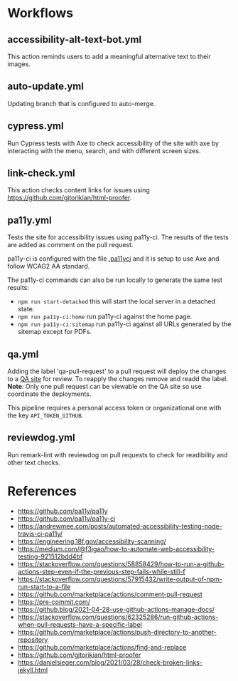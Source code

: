 # Workflows

## accessibility-alt-text-bot.yml

This action reminds users to add a meaningful alternative text to their images.

## auto-update.yml

Updating branch that is configured to auto-merge.

## cypress.yml

Run Cypress tests with Axe to check accessibility of the site with axe by interacting with the menu, search, and with different screen sizes.

## link-check.yml

This action checks content links for issues using https://github.com/gjtorikian/html-proofer.

## pa11y.yml

Tests the site for accessibility issues using pa11y-ci. The results of the tests are added as comment on the pull request.

pa11y-ci is configured with the file [.pa11yci](.pa11yci) and it is setup to use Axe and follow WCAG2 AA standard.

The pa11y-ci commands can also be run locally to generate the same test results:

* `npm run start-detached` this will start the local server in a detached state.
* `npm run pa11y-ci:home` run pa11y-ci against the home page.
* `npm run pa11y-ci:sitemap` run pa11y-ci against all URLs generated by the sitemap except for PDFs.

## qa.yml

Adding the label 'qa-pull-request' to a pull request will deploy the changes to a [QA site](https://accessibility-qa.civicactions.com/) for review. To reapply the changes remove and readd the label. **Note**: Only one pull request can be viewable on the QA site so use coordinate the deployments.

This pipeline requires a personal access token or organizational one with the key `API_TOKEN_GITHUB`.

## reviewdog.yml

Run remark-lint with reviewdog on pull requests to check for readibility and other text checks.

# References

* https://github.com/pa11y/pa11y
* https://github.com/pa11y/pa11y-ci
* https://andrewmee.com/posts/automated-accessibility-testing-node-travis-ci-pa11y/
* https://engineering.18f.gov/accessibility-scanning/
* https://medium.com/@f3igao/how-to-automate-web-accessibility-testing-921512bdd4bf
* https://stackoverflow.com/questions/58858429/how-to-run-a-github-actions-step-even-if-the-previous-step-fails-while-still-f
* https://stackoverflow.com/questions/57915432/write-output-of-npm-run-start-to-a-file
* https://github.com/marketplace/actions/comment-pull-request
* https://pre-commit.com/
* https://github.blog/2021-04-28-use-github-actions-manage-docs/
* https://stackoverflow.com/questions/62325286/run-github-actions-when-pull-requests-have-a-specific-label
* https://github.com/marketplace/actions/push-directory-to-another-repository
* https://github.com/marketplace/actions/find-and-replace
* https://github.com/gjtorikian/html-proofer
* https://danielsieger.com/blog/2021/03/28/check-broken-links-jekyll.html
